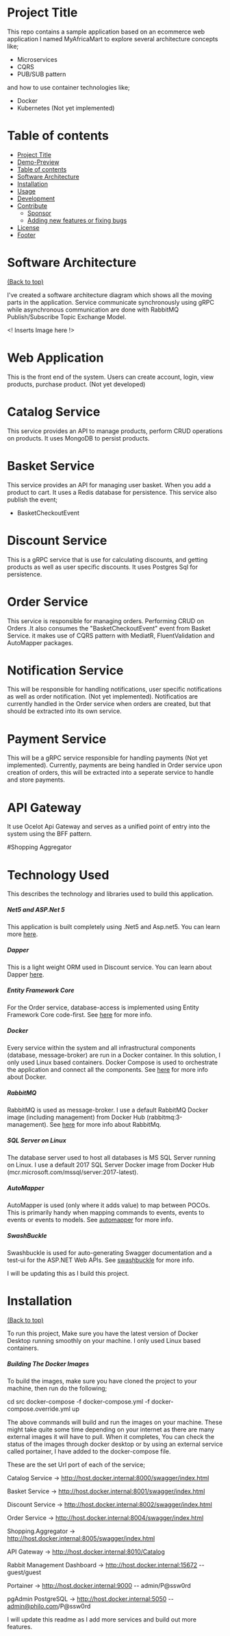 # Project Title

This repo contains a sample application based on an ecommerce web application I named MyAfricaMart to explore several architecture concepts like;

- Microservices
- CQRS
- PUB/SUB pattern

and how to use container technologies like;
- Docker
- Kubernetes (Not yet implemented)


# Table of contents

- [Project Title](#project-title)
- [Demo-Preview](#demo-preview)
- [Table of contents](#table-of-contents)
- [Software Architecture](#software-Architecture)
- [Installation](#installation)
- [Usage](#usage)
- [Development](#development)
- [Contribute](#contribute)
    - [Sponsor](#sponsor)
    - [Adding new features or fixing bugs](#adding-new-features-or-fixing-bugs)
- [License](#license)
- [Footer](#footer)


# Software Architecture
[(Back to top)](#table-of-contents)

I've created a software architecture diagram which shows all the moving parts in the application. Service communicate synchronously using gRPC while asynchronous communication are done with RabbitMQ Publish/Subscribe Topic Exchange Model.

<! Inserts Image here !>

# Web Application
This is the front end of the system. Users can create account, login, view products, purchase product. (Not yet developed)

# Catalog Service
This service provides an API to manage products, perform CRUD operations on products. It uses MongoDB to persist products.

# Basket Service
This service provides an API for managing user basket. When you add a product to cart. It uses a Redis database for persistence.
This service also publish the event;
- BasketCheckoutEvent

# Discount Service
This is a gRPC service that is use for calculating discounts, and getting products as well as user specific discounts. It uses Postgres Sql for persistence.

# Order Service
This service is responsible for managing orders. Performing CRUD on Orders .It also consumes the "BasketCheckoutEvent" event from Basket Service. it makes use of CQRS pattern with MediatR, FluentValidation and AutoMapper packages.

# Notification Service
This will be responsible for handling notifications, user specific notifications as well as order notification. (Not yet implemented). Notificatios are currently handled in the Order service when orders are created, but that should be extracted into its own service.

# Payment Service
This will be a gRPC service responsible for handling payments (Not yet implemented). Currently, payments are being handled in Order service upon creation of orders, this will be extracted into a seperate service to handle and store payments.

# API Gateway
It use Ocelot Api Gateway and serves as a unified point of entry into the system using the BFF pattern.

#Shopping Aggregator

# Technology Used
This describes the technology and libraries used to build this application.

##### Net5 and ASP.Net 5 
This application is built completely using .Net5 and Asp.net5. You can learn more [here](https://dot.net/).

##### Dapper
This is a light weight ORM used in Discount service. You can learn about Dapper [here](https://github.com/StackExchange/Dapper).

##### Entity Framework Core
For the Order service, database-access is implemented using Entity Framework Core code-first. See [here](https://docs.microsoft.com/en-us/ef/core/index)  for more info.

##### Docker
Every service within the system and all infrastructural components (database, message-broker) are run in a Docker container. In this solution, I only used Linux based containers. Docker Compose is used to orchestrate the application and connect all the components. See [here](https://www.docker.com/) for more info about Docker.

##### RabbitMQ
RabbitMQ is used as message-broker. I use a default RabbitMQ Docker image (including management) from Docker Hub (rabbitmq:3-management). See [here](https://www.rabbitmq.com/) for more info about RabbitMq.

##### SQL Server on Linux
The database server used to host all databases is MS SQL Server running on Linux. I use a default 2017 SQL Server Docker image from Docker Hub (mcr.microsoft.com/mssql/server:2017-latest).

##### AutoMapper
AutoMapper is used (only where it adds value) to map between POCOs. This is primarily handy when mapping commands to events, events to events or events to models. See [automapper](http://automapper.org/) for more info.

##### SwashBuckle
Swashbuckle is used for auto-generating Swagger documentation and a test-ui for the ASP.NET Web APIs. See [swashbuckle](https://github.com/domaindrivendev/Swashbuckle) for more info.

I will be updating this as I build this project.

# Installation
[(Back to top)](#table-of-contents)
 
 To run this project, Make sure you have the latest version of Docker Desktop running smoothly on your machine. I only used Linux based containers.
 
#####  Building The Docker Images
To build the images, make sure you have cloned the project to your machine, then run do the following;

cd src
docker-compose -f docker-compose.yml -f docker-compose.override.yml up

The above commands will build and run the images on your machine. These might take quite some time depending on your internet as there are many external images it will have to pull. When it completes, You can check the status of the images through docker desktop or by using an external service called portainer, I have added to the docker-compose file.

These are the set Url port of each of the service;

Catalog Service -> http://host.docker.internal:8000/swagger/index.html

Basket Service -> http://host.docker.internal:8001/swagger/index.html

Discount Service -> http://host.docker.internal:8002/swagger/index.html

Order Service -> http://host.docker.internal:8004/swagger/index.html

Shopping.Aggregator -> http://host.docker.internal:8005/swagger/index.html

API Gateway -> http://host.docker.internal:8010/Catalog

Rabbit Management Dashboard -> http://host.docker.internal:15672 -- guest/guest

Portainer -> http://host.docker.internal:9000 -- admin/P@ssw0rd

pgAdmin PostgreSQL -> http://host.docker.internal:5050 -- admin@philo.com/P@ssw0rd


I will update this readme as I add more services and build out more features.
